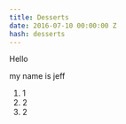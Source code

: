 ```yaml
---
title: Desserts
date: 2016-07-10 00:00:00 Z
hash: desserts
---
```


Hello

my name is jeff

1. 1
2. 2
3. 2